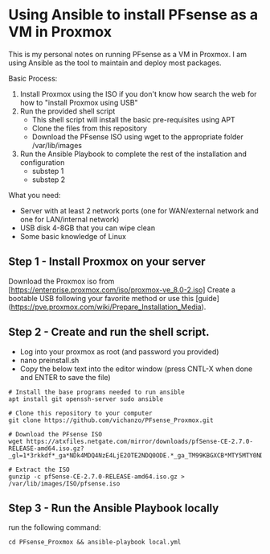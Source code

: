 # Using Ansible to install PFsense as a VM in Proxmox
This is my personal notes on running PFsense as a VM in Proxmox.
I am using Ansible as the tool to maintain and deploy most packages.

Basic Process:
1) Install Proxmox using the ISO if you don't know how search the web for how to "install Proxmox using USB"
2) Run the provided shell script
    + This shell script will install the basic pre-requisites using APT
    + Clone the files from this repository
    + Download the PFsense ISO using wget to the appropriate folder /var/lib/images
3) Run the Ansible Playbook to complete the rest of the installation and configuration
    + substep 1
    + substep 2 

What you need:
- Server with at least 2 network ports (one for WAN/external network and one for LAN/internal network)
- USB disk 4-8GB that you can wipe clean
- Some basic knowledge of Linux

## Step 1 - Install Proxmox on your server
Download the Proxmox iso from [https://enterprise.proxmox.com/iso/proxmox-ve_8.0-2.iso]
Create a bootable USB following your favorite method or use this [guide] (https://pve.proxmox.com/wiki/Prepare_Installation_Media).

## Step 2 - Create and run the shell script.
- Log into your proxmox as root (and password you provided)
- nano preinstall.sh
- Copy the below text into the editor window (press CNTL-X when done and ENTER to save the file)
```
# Install the base programs needed to run ansible
apt install git openssh-server sudo ansible

# Clone this repository to your computer
git clone https://github.com/vichanzo/PFsense_Proxmox.git

# Download the PFsense ISO
wget https://atxfiles.netgate.com/mirror/downloads/pfSense-CE-2.7.0-RELEASE-amd64.iso.gz?_gl=1*3rkkdf*_ga*NDk4MDQ4NzE4LjE2OTE2NDQ0ODE.*_ga_TM99KBGXCB*MTY5MTY0NDQ4MS4xLjAuMTY5MTY0NDQ4MS42MC4wLjA.

# Extract the ISO
gunzip -c pfSense-CE-2.7.0-RELEASE-amd64.iso.gz > /var/lib/images/ISO/pfsense.iso
``` 

## Step 3 - Run the Ansible Playbook locally
run the following command:
```
cd PFsense_Proxmox && ansible-playbook local.yml
```

